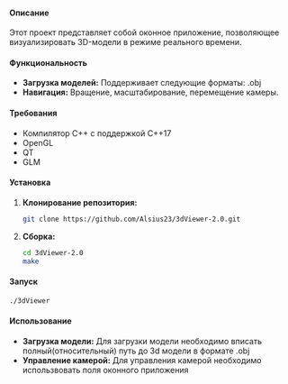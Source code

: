 #### Описание
Этот проект представляет собой оконное приложение, позволяющее визуализировать 3D-модели в режиме реального времени.

#### Функциональность
* **Загрузка моделей:** Поддерживает следующие форматы: .obj
* **Навигация:** Вращение, масштабирование, перемещение камеры.

#### Требования
* Компилятор C++ с поддержкой C++17
* OpenGL
* QT
* GLM

#### Установка
1. **Клонирование репозитория:**
   ```bash
   git clone https://github.com/Alsius23/3dViewer-2.0.git
   ```
2. **Сборка:**
   ```bash
   cd 3dViewer-2.0
   make
   ```

#### Запуск
```bash
./3dViewer
```

#### Использование
* **Загрузка модели:** Для загрузки модели необходимо вписать полный(относительный) путь до 3d модели в формате .obj
* **Управление камерой:** Для управления камерой необходимо использвовать поля оконного приложения

